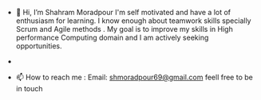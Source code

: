 - 👋 Hi, I’m Shahram Moradpour
I'm self motivated and have a lot of enthusiasm for learning. I know enough about teamwork skills specially Scrum and Agile methods .
My goal is to improve my skills in High performance Computing domain and I am actively seeking opportunities.

-
- 📫 How to reach me : Email: shmoradpour69@gmail.com feell free to be in touch

<!---
strumer69/strumer69 is a ✨ special ✨ repository because its `README.md` (this file) appears on your GitHub profile.
You can click the Preview link to take a look at your changes.
--->

